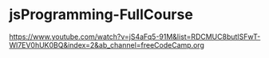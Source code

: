 # jsProgramming-FullCourse
 https://www.youtube.com/watch?v=jS4aFq5-91M&list=RDCMUC8butISFwT-Wl7EV0hUK0BQ&index=2&ab_channel=freeCodeCamp.org
